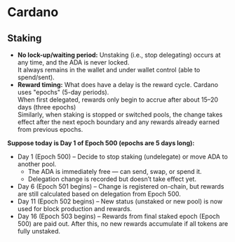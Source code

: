 # Cardano

## Staking

- **No lock-up/waiting period:** Unstaking (i.e., stop delegating) occurs at any time, and the ADA is never locked.
  <br/>It always remains in the wallet and under wallet control (able to spend/sent).
- **Reward timing:** What does have a delay is the reward cycle. Cardano uses "epochs" (5-day periods).
  <br/>When first delegated, rewards only begin to accrue after about 15–20 days (three epochs)
  <br/>Similarly, when staking is stopped or switched pools, the change takes effect after the next epoch boundary and any rewards already earned from previous epochs.

**Suppose today is Day 1 of Epoch 500 (epochs are 5 days long):**
- Day 1 (Epoch 500) – Decide to stop staking (undelegate) or move ADA to another pool.
  - The ADA is immediately free — can send, swap, or spend it.
  - Delegation change is recorded but doesn’t take effect yet.
- Day 6 (Epoch 501 begins) – Change is registered on-chain, but rewards are still calculated based on delegation from Epoch 500.
- Day 11 (Epoch 502 begins) – New status (unstaked or new pool) is now used for block production and rewards.
- Day 16 (Epoch 503 begins) – Rewards from final staked epoch (Epoch 500) are paid out. After this, no new rewards accumulate if all tokens are fully unstaked.
